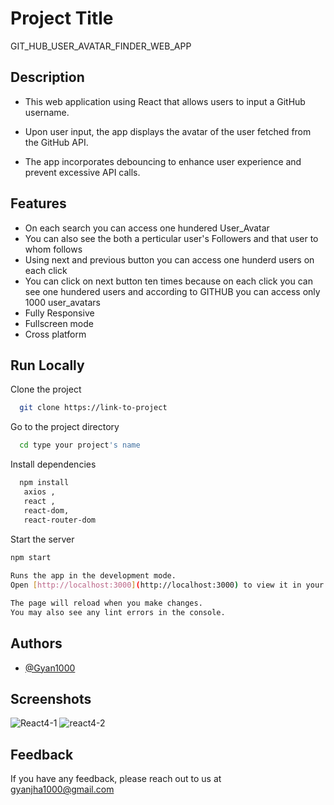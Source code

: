 
# Project Title

GIT_HUB_USER_AVATAR_FINDER_WEB_APP

## Description
 - This web application using React that allows users to input a GitHub username. 
 
 - Upon user input, the app displays the avatar of the user fetched from the GitHub API. 

- The app incorporates debouncing to enhance user experience and prevent excessive API calls. 


## Features
- On each search you can access one hundered User_Avatar
- You can also see the both a perticular user's  Followers and that user to whom follows  
- Using next and previous button you can access one hunderd users on each click
- You can click on next button ten times because on each click you can see one hundered users and according to GITHUB you can access only 1000 user_avatars 
- Fully Responsive
- Fullscreen mode
- Cross platform


## Run Locally

Clone the project

```bash
  git clone https://link-to-project
```

Go to the project directory

```bash
  cd type your project's name
```

Install dependencies

```bash
  npm install
   axios ,
   react ,
   react-dom,
   react-router-dom
```

Start the server

```bash
npm start
  
Runs the app in the development mode.
Open [http://localhost:3000](http://localhost:3000) to view it in your browser.

The page will reload when you make changes.
You may also see any lint errors in the console.
```

## Authors

- [@Gyan1000](https://www.github.com/Gyan1000)


## Screenshots

![React4-1](https://github.com/Gyan1000/REACT-4-ASSIGNMNET/assets/125688259/b8454cd2-a923-4fa7-97f8-3ae332a71810)
![react4-2](https://github.com/Gyan1000/REACT-4-ASSIGNMNET/assets/125688259/b0d7983c-79c1-4cdd-aaac-c704b9b2f83d)



## Feedback

If you have any feedback, please reach out to us at gyanjha1000@gmail.com

